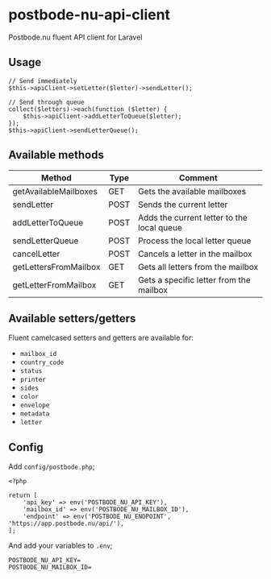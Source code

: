 # postbode-nu-api-client
Postbode.nu fluent API client for Laravel

## Usage

```
// Send immediately
$this->apiClient->setLetter($letter)->sendLetter();

// Send through queue
collect($letters)->each(function ($letter) {
    $this->apiClient->addLetterToQueue($letter);
});
$this->apiClient->sendLetterQueue();
```

## Available methods
| Method  | Type  |  Comment |
|---|---|---|
| getAvailableMailboxes  | GET  | Gets the available mailboxes  |
| sendLetter | POST | Sends the current letter |
| addLetterToQueue | POST | Adds the current letter to the local queue |
| sendLetterQueue | POST | Process the local letter queue |
| cancelLetter | POST | Cancels a letter in the mailbox |
| getLettersFromMailbox | GET | Gets all letters from the mailbox |
| getLetterFromMailbox  | GET | Gets a specific letter from the mailbox |

## Available setters/getters
Fluent camelcased setters and getters are available for:
- `mailbox_id`
- `country_code`
- `status`
- `printer`
- `sides`
- `color`
- `envelope`
- `metadata`
- `letter`

## Config

Add `config/postbode.php`;

```
<?php

return [
    'api_key' => env('POSTBODE_NU_API_KEY'),
    'mailbox_id' => env('POSTBODE_NU_MAILBOX_ID'),
    'endpoint' => env('POSTBODE_NU_ENDPOINT', 'https://app.postbode.nu/api/'),
];

```

And add your variables to `.env`;

```
POSTBODE_NU_API_KEY=
POSTBODE_NU_MAILBOX_ID=
```
